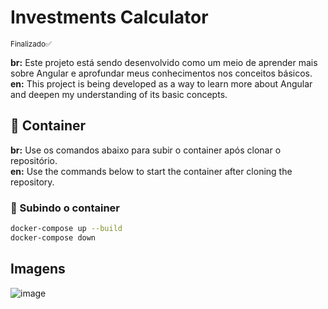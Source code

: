 # Investments Calculator

<small>Finalizado✅</small>

**br:** Este projeto está sendo desenvolvido como um meio de aprender mais sobre Angular e aprofundar meus conhecimentos nos conceitos básicos.  
**en:** This project is being developed as a way to learn more about Angular and deepen my understanding of its basic concepts.

## 🐋 Container

**br:** Use os comandos abaixo para subir o container após clonar o repositório.  
**en:** Use the commands below to start the container after cloning the repository.

### 🚀 Subindo o container
```sh
docker-compose up --build
docker-compose down
```
## Imagens

![image](https://github.com/user-attachments/assets/454e90a6-69e4-4b4b-8b4c-7e595a55eb19)
